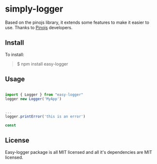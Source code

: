 # simply-logger

Based on the pinojs library, it extends some features to make it easier to use.
Thanks to [Pinojs](https://www.npmjs.com/package/pino) developers.

## Install

To install:

> $ npm install easy-logger

## Usage

```js

import { Logger } from "easy-logger"
logger new Logger('MyApp')


...
logger.printError('this is an error')

const 
```

## License

Easy-logger package is all MIT licensed and all it's dependencies are MIT licensed.
